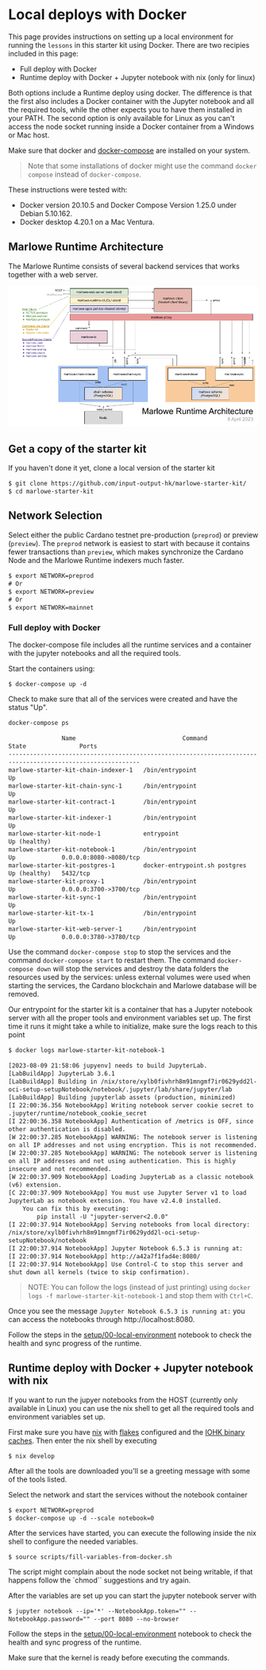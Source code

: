 # Local deploys with Docker

This page provides instructions on setting up a local environment for running the `lessons` in this starter kit using Docker. There are two recipies included in this page:
* Full deploy with Docker
* Runtime deploy with Docker + Jupyter notebook with nix (only for linux)

Both options include a Runtime deploy using docker. The difference is that the first also includes a Docker container with the Jupyter notebook and all the required tools, while the other expects you to have them installed in your PATH. The second option is only available for Linux as you can't access the node socket running inside a Docker container from a Windows or Mac host.

Make sure that docker and [docker-compose](https://docs.docker.com/compose/install/) are installed on your system.

> Note that some installations of docker might use the command `docker compose` instead of `docker-compose`.

These instructions were tested with:
- Docker version 20.10.5 and Docker Compose Version 1.25.0 under Debian 5.10.162.
- Docker desktop 4.20.1 on a Mac Ventura.

## Marlowe Runtime Architecture

The Marlowe Runtime consists of several backend services that works together with a web server.

![The architecture of Marlowe Runtime](../images/runtime-architecture.png)

## Get a copy of the starter kit

If you haven't done it yet, clone a local version of the starter kit

```console
$ git clone https://github.com/input-output-hk/marlowe-starter-kit/
$ cd marlowe-starter-kit
```

## Network Selection

Select either the public Cardano testnet pre-production (`preprod`) or preview (`preview`). The `preprod` network is easiest to start with because it contains fewer transactions than `preview`, which makes synchronize the Cardano Node and the Marlowe Runtime indexers much faster.

```console
$ export NETWORK=preprod
# Or
$ export NETWORK=preview
# Or
$ export NETWORK=mainnet
```

### Full deploy with Docker

The docker-compose file includes all the runtime services and a container with the jupyter notebooks and all the required tools.


Start the containers using:


```console
$ docker-compose up -d
```

Check to make sure that all of the services were created and have the status "Up".

```bash
docker-compose ps
```

```console
               Name                              Command                 State               Ports
-----------------------------------------------------------------------------------------------------------
marlowe-starter-kit-chain-indexer-1   /bin/entrypoint                 Up
marlowe-starter-kit-chain-sync-1      /bin/entrypoint                 Up
marlowe-starter-kit-contract-1        /bin/entrypoint                 Up
marlowe-starter-kit-indexer-1         /bin/entrypoint                 Up
marlowe-starter-kit-node-1            entrypoint                      Up (healthy)
marlowe-starter-kit-notebook-1        /bin/entrypoint                 Up             0.0.0.0:8080->8080/tcp
marlowe-starter-kit-postgres-1        docker-entrypoint.sh postgres   Up (healthy)   5432/tcp
marlowe-starter-kit-proxy-1           /bin/entrypoint                 Up             0.0.0.0:3700->3700/tcp
marlowe-starter-kit-sync-1            /bin/entrypoint                 Up
marlowe-starter-kit-tx-1              /bin/entrypoint                 Up
marlowe-starter-kit-web-server-1      /bin/entrypoint                 Up             0.0.0.0:3780->3780/tcp
```

Use the command `docker-compose stop` to stop the services and the command `docker-compose start` to restart them. The command `docker-compose down` will stop the services and destroy the data folders the resources used by the services: unless external volumes were used when starting the services, the Cardano blockchain and Marlowe database will be removed.

Our entrypoint for the starter kit is a container that has a Jupyter notebook server with all the proper tools and environment variables set up. The first time it runs it might take a while to initialize, make sure the logs reach to this point

```bash
$ docker logs marlowe-starter-kit-notebook-1
```

```console
[2023-08-09 21:58:06 jupyenv] needs to build JupyterLab.
[LabBuildApp] JupyterLab 3.6.1
[LabBuildApp] Building in /nix/store/xylb0fivhrh8m91mngmf7ir0629ydd2l-oci-setup-setupNotebook/notebook/.jupyter/lab/share/jupyter/lab
[LabBuildApp] Building jupyterlab assets (production, minimized)
[I 22:00:36.356 NotebookApp] Writing notebook server cookie secret to .jupyter/runtime/notebook_cookie_secret
[I 22:00:36.358 NotebookApp] Authentication of /metrics is OFF, since other authentication is disabled.
[W 22:00:37.285 NotebookApp] WARNING: The notebook server is listening on all IP addresses and not using encryption. This is not recommended.
[W 22:00:37.285 NotebookApp] WARNING: The notebook server is listening on all IP addresses and not using authentication. This is highly insecure and not recommended.
[W 22:00:37.909 NotebookApp] Loading JupyterLab as a classic notebook (v6) extension.
[C 22:00:37.909 NotebookApp] You must use Jupyter Server v1 to load JupyterLab as notebook extension. You have v2.4.0 installed.
    You can fix this by executing:
        pip install -U "jupyter-server<2.0.0"
[I 22:00:37.914 NotebookApp] Serving notebooks from local directory: /nix/store/xylb0fivhrh8m91mngmf7ir0629ydd2l-oci-setup-setupNotebook/notebook
[I 22:00:37.914 NotebookApp] Jupyter Notebook 6.5.3 is running at:
[I 22:00:37.914 NotebookApp] http://a42a7f1fad4e:8080/
[I 22:00:37.914 NotebookApp] Use Control-C to stop this server and shut down all kernels (twice to skip confirmation).
```

> NOTE: You can follow the logs (instead of just printing) using `docker logs -f marlowe-starter-kit-notebook-1` and stop them with `Ctrl+C`.

Once you see the message `Jupyter Notebook 6.5.3 is running at:` you can access the notebooks through http://localhost:8080.

Follow the steps in the [setup/00-local-environment](http://localhost:8080/notebooks/setup/00-local-environment.ipynb) notebook to check the health and sync progress of the runtime.


## Runtime deploy with Docker + Jupyter notebook with nix
If you want to run the jupyer notebooks from the HOST (currently only available in Linux) you can use the nix shell to get all the required tools and environment variables set up.

First make sure you have [nix](https://nixos.org/download.html) with [flakes](https://nixos.wiki/wiki/Flakes) configured and the [IOHK binary caches](https://github.com/input-output-hk/marlowe-cardano#iohk-binary-cache). Then enter the nix shell by executing

```console
$ nix develop
```

After all the tools are downloaded you'll se a greeting message with some of the tools listed.

Select the network and start the services without the notebook container

```console
$ export NETWORK=preprod
$ docker-compose up -d --scale notebook=0
```

After the services have started, you can execute the following inside the nix shell to configure the needed variables.


```console
$ source scripts/fill-variables-from-docker.sh
```

The script might complain about the node socket not being writable, if that happens follow the `chmod`` suggestions and try again.

After the variables are set up you can start the jupyter notebook server with

```console
$ jupyter notebook --ip='*' --NotebookApp.token="" --NotebookApp.password="" --port 8080 --no-browser
```

Follow the steps in the [setup/00-local-environment](http://localhost:8080/notebooks/setup/00-local-environment.ipynb) notebook to check the health and sync progress of the runtime.

Make sure that the kernel is ready before executing the commands.
